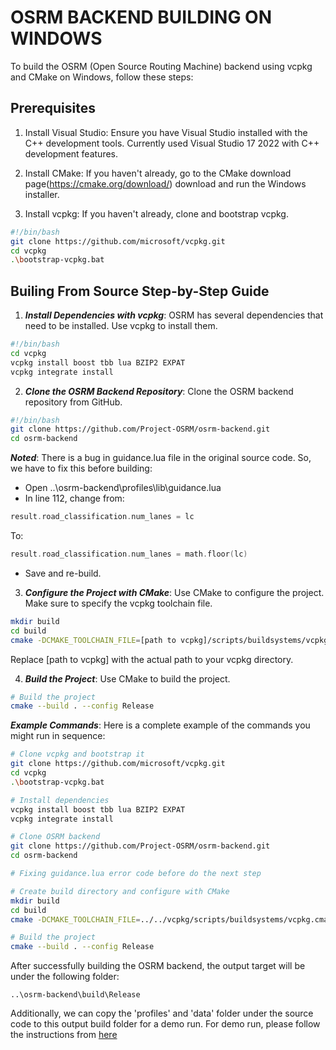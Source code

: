 # OSRM BACKEND BUILDING ON WINDOWS 

To build the OSRM (Open Source Routing Machine) backend using vcpkg and CMake on Windows, follow these steps:

## Prerequisites

1. Install Visual Studio: Ensure you have Visual Studio installed with the C++ development tools.
Currently used Visual Studio 17 2022 with C++ development features.

2. Install CMake: If you haven't already, go to the CMake download page(https://cmake.org/download/) download and run the Windows installer.

3. Install vcpkg: If you haven't already, clone and bootstrap vcpkg.

```bash
#!/bin/bash
git clone https://github.com/microsoft/vcpkg.git
cd vcpkg
.\bootstrap-vcpkg.bat
```

## Builing From Source Step-by-Step Guide

1. ***Install Dependencies with vcpkg***: OSRM has several dependencies that need to be installed. Use vcpkg to install them.

```bash
#!/bin/bash
cd vcpkg
vcpkg install boost tbb lua BZIP2 EXPAT
vcpkg integrate install
```

2. ***Clone the OSRM Backend Repository***: Clone the OSRM backend repository from GitHub.

```bash
#!/bin/bash
git clone https://github.com/Project-OSRM/osrm-backend.git
cd osrm-backend
```

***Noted***: There is a bug in guidance.lua file in the original source code. So, we have to fix this before building:
- Open ..\osrm-backend\profiles\lib\guidance.lua
- In line 112, change from: 

```c++
result.road_classification.num_lanes = lc
```

To: 

```c++
result.road_classification.num_lanes = math.floor(lc)
```

- Save and re-build.

3. ***Configure the Project with CMake***: Use CMake to configure the project. Make sure to specify the vcpkg toolchain file.

```bash
mkdir build
cd build
cmake -DCMAKE_TOOLCHAIN_FILE=[path to vcpkg]/scripts/buildsystems/vcpkg.cmake ..
```

Replace [path to vcpkg] with the actual path to your vcpkg directory.

4. ***Build the Project***: Use CMake to build the project.

```bash
# Build the project
cmake --build . --config Release
```

***Example Commands***:
Here is a complete example of the commands you might run in sequence:

```bash
# Clone vcpkg and bootstrap it
git clone https://github.com/microsoft/vcpkg.git
cd vcpkg
.\bootstrap-vcpkg.bat

# Install dependencies
vcpkg install boost tbb lua BZIP2 EXPAT
vcpkg integrate install

# Clone OSRM backend
git clone https://github.com/Project-OSRM/osrm-backend.git
cd osrm-backend

# Fixing guidance.lua error code before do the next step

# Create build directory and configure with CMake
mkdir build
cd build
cmake -DCMAKE_TOOLCHAIN_FILE=../../vcpkg/scripts/buildsystems/vcpkg.cmake ..

# Build the project
cmake --build . --config Release

```

After successfully building the OSRM backend, the output target will be under the following folder: 

```
..\osrm-backend\build\Release
```

Additionally, we can copy the 'profiles' and 'data' folder under the source code to this output build folder for a demo run. For demo run, please follow the instructions from [here](BUILDING.md)
